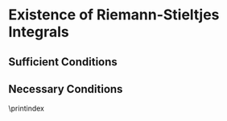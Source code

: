 # Existence of Riemann-Stieltjes Integrals
## Sufficient Conditions
## Necessary Conditions
\printindex